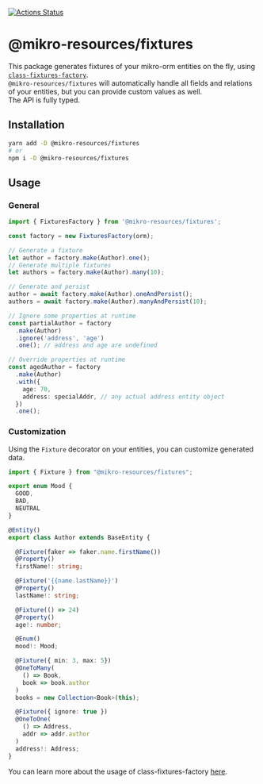 [![Actions Status](https://github.com/CyriacBr/mikro-resources/workflows/Node%20CI/badge.svg)](https://github.com/CyriacBr/mikro-resources/actions)

# @mikro-resources/fixtures

This package generates fixtures of your mikro-orm entities on the fly, using [`class-fixtures-factory`](https://github.com/CyriacBr/class-fixtures-factory).  
`@mikro-resources/fixtures` will automatically handle all fields and relations of your entities, but you can provide custom values as well.  
The API is fully typed.

## Installation

```bash
yarn add -D @mikro-resources/fixtures 
# or
npm i -D @mikro-resources/fixtures
```

## Usage

### General

```ts
import { FixturesFactory } from '@mikro-resources/fixtures';

const factory = new FixturesFactory(orm);

// Generate a fixture
let author = factory.make(Author).one();
// Generate multiple fixtures
let authors = factory.make(Author).many(10);

// Generate and persist
author = await factory.make(Author).oneAndPersist();
authors = await factory.make(Author).manyAndPersist(10);

// Ignore some properties at runtime
const partialAuthor = factory
  .make(Author)
  .ignore('address', 'age')
  .one(); // address and age are undefined

// Override properties at runtime
const agedAuthor = factory
  .make(Author)
  .with({
    age: 70,
    address: specialAddr, // any actual address entity object
  })
  .one();
```

### Customization
Using the `Fixture` decorator on your entities, you can customize generated data.
```ts
import { Fixture } from "@mikro-resources/fixtures";

export enum Mood {
  GOOD,
  BAD,
  NEUTRAL
}

@Entity()
export class Author extends BaseEntity {

  @Fixture(faker => faker.name.firstName())
  @Property()
  firstName!: string;

  @Fixture('{{name.lastName}}')
  @Property()
  lastName!: string;

  @Fixture(() => 24)
  @Property()
  age!: number;

  @Enum()
  mood!: Mood;

  @Fixture({ min: 3, max: 5})
  @OneToMany(
    () => Book,
    book => book.author
  )
  books = new Collection<Book>(this);

  @Fixture({ ignore: true })
  @OneToOne(
    () => Address,
    addr => addr.author
  )
  address!: Address;
}
```
You can learn more about the usage of class-fixtures-factory [here](https://github.com/CyriacBr/class-fixtures-factory).